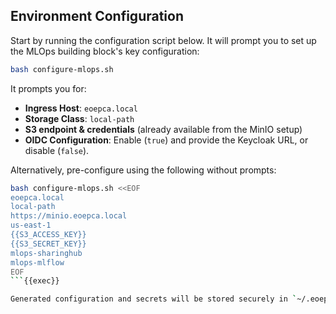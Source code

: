 
## Environment Configuration

Start by running the configuration script below. It will prompt you to set up the MLOps building block's key configuration:

```bash
bash configure-mlops.sh
```

It prompts you for:

- **Ingress Host**: `eoepca.local`
- **Storage Class**: `local-path`
- **S3 endpoint & credentials** (already available from the MinIO setup)
- **OIDC Configuration**: Enable (`true`) and provide the Keycloak URL, or disable (`false`).
    

Alternatively, pre-configure using the following without prompts:

```bash
bash configure-mlops.sh <<EOF
eoepca.local
local-path
https://minio.eoepca.local
us-east-1
{{S3_ACCESS_KEY}}
{{S3_SECRET_KEY}}
mlops-sharinghub
mlops-mlflow
EOF
```{{exec}}

Generated configuration and secrets will be stored securely in `~/.eoepca/state`.
